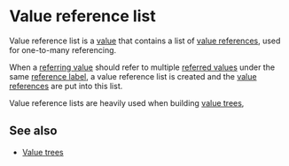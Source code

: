 # Value reference list

Value reference list is a [value](def://) that contains a list of [value references](def://), used for
one-to-many referencing.

When a [referring value](def://) should refer to multiple [referred values](def://) under the same
[reference label](def://), a value reference list is created and the [value references](def://)
are put into this list.

Value reference lists are heavily used when building [value trees](def://), 

## See also

- [Value trees](guide://)